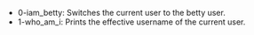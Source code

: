 - 0-iam_betty: Switches the current user to the betty user.
- 1-who_am_i: Prints the effective username of the current user.

